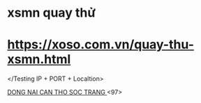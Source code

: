 # xsmn quay thử 
# https://xoso.com.vn/quay-thu-xsmn.html
</Testing IP + PORT + Localtion>
<HTML>
<a title="Dong Nai" href="/xo-so-dong-nai/xsdn-p1.html">
          DONG NAI
              </a>
              </td>
              <td>
       <a title="Can Tho" href="/xo-so-can-tho/xsct-p1.html">
          CAN THO
              </a>
              </td>
              <td>
       <a title="Soc Trang" href="/xo-so-soc-trang/xsst.p1-html">
          SOC TRANG
              </a>
              </td>
              <td><td>
  <97>
